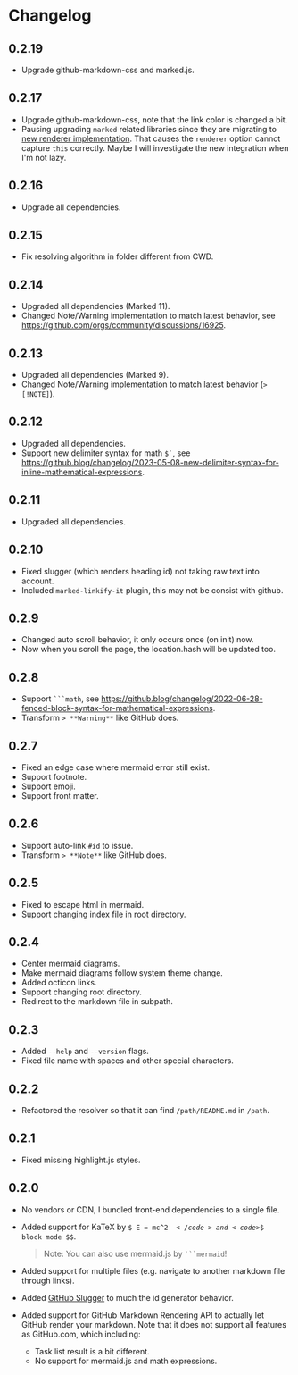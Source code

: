# Changelog

## 0.2.19

- Upgrade github-markdown-css and marked.js.

## 0.2.17

- Upgrade github-markdown-css, note that the link color is changed a bit.
- Pausing upgrading `marked` related libraries since they are migrating to [new renderer implementation](https://github.com/markedjs/marked/releases/tag/v13.0.0).
  That causes the `renderer` option cannot capture `this` correctly. Maybe I will investigate the
  new integration when I'm not lazy.

## 0.2.16

- Upgrade all dependencies.

## 0.2.15

- Fix resolving algorithm in folder different from CWD.

## 0.2.14

- Upgraded all dependencies (Marked 11).
- Changed Note/Warning implementation to match latest behavior, see https://github.com/orgs/community/discussions/16925.

## 0.2.13

- Upgraded all dependencies (Marked 9).
- Changed Note/Warning implementation to match latest behavior (`> [!NOTE]`).

## 0.2.12

- Upgraded all dependencies.
- Support new delimiter syntax for math `` $` ``, see https://github.blog/changelog/2023-05-08-new-delimiter-syntax-for-inline-mathematical-expressions.

## 0.2.11

- Upgraded all dependencies.

## 0.2.10

- Fixed slugger (which renders heading id) not taking raw text into account.
- Included `marked-linkify-it` plugin, this may not be consist with github.

## 0.2.9

- Changed auto scroll behavior, it only occurs once (on init) now.
- Now when you scroll the page, the location.hash will be updated too.

## 0.2.8

- Support ` ```math `, see https://github.blog/changelog/2022-06-28-fenced-block-syntax-for-mathematical-expressions.
- Transform `> **Warning**` like GitHub does.

## 0.2.7

- Fixed an edge case where mermaid error still exist.
- Support footnote.
- Support emoji.
- Support front matter.

## 0.2.6

- Support auto-link `#id` to issue.
- Transform `> **Note**` like GitHub does.

## 0.2.5

- Fixed to escape html in mermaid.
- Support changing index file in root directory.

## 0.2.4

- Center mermaid diagrams.
- Make mermaid diagrams follow system theme change.
- Added octicon links.
- Support changing root directory.
- Redirect to the markdown file in subpath.

## 0.2.3

- Added `--help` and `--version` flags.
- Fixed file name with spaces and other special characters.

## 0.2.2

- Refactored the resolver so that it can find `/path/README.md` in `/path`.

## 0.2.1

- Fixed missing highlight.js styles.

## 0.2.0

- No vendors or CDN, I bundled front-end dependencies to a single file.

- Added support for KaTeX by <code>$ E = mc^2 $</code> and <code>$$ block mode $$</code>.

  > Note: You can also use mermaid.js by <code>\`\`\`mermaid</code>!

- Added support for multiple files (e.g. navigate to another markdown file through links).

- Added [GitHub Slugger](https://github.com/Flet/github-slugger) to much the id generator behavior.

- Added support for GitHub Markdown Rendering API to actually let GitHub render your markdown.
  Note that it does not support all features as GitHub.com, which including:

  - Task list result is a bit different.
  - No support for mermaid.js and math expressions.
